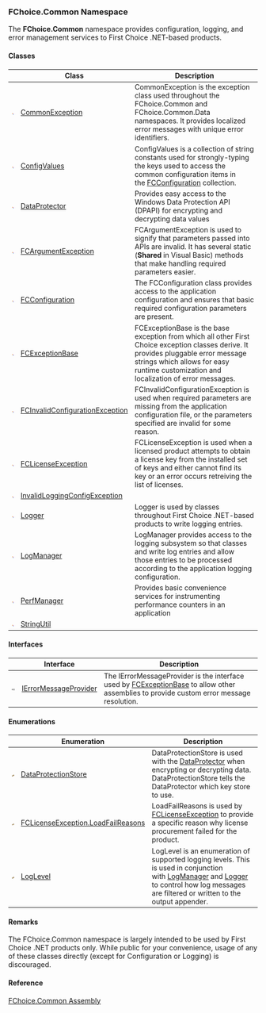 ﻿### FChoice.Common Namespace

The **FChoice.Common** namespace provides configuration, logging, and error management services to First Choice .NET-based products.

#### Classes

|   | Class | Description |
| --- | --- | --- |
| ![Class](dotnetimages/Class.png) | [CommonException](FChoice.Common~FChoice.Common.CommonException.md) | CommonException is the exception class used throughout the FChoice.Common and FChoice.Common.Data namespaces. It provides localized error messages with unique error identifiers. |
| ![Class](dotnetimages/Class.png) | [ConfigValues](FChoice.Common~FChoice.Common.ConfigValues.md) | ConfigValues is a collection of string constants used for strongly-typing the keys used to access the common configuration items in the [FCConfiguration](FChoice.Common~FChoice.Common.FCConfiguration.md) collection. |
| ![Class](dotnetimages/Class.png) | [DataProtector](FChoice.Common~FChoice.Common.DataProtector.md) | Provides easy access to the Windows Data Protection API (DPAPI) for encrypting and decrypting data values |
| ![Class](dotnetimages/Class.png) | [FCArgumentException](FChoice.Common~FChoice.Common.FCArgumentException.md) | FCArgumentException is used to signify that parameters passed into APIs are invalid. It has several static (**Shared** in Visual Basic) methods that make handling required parameters easier. |
| ![Class](dotnetimages/Class.png) | [FCConfiguration](FChoice.Common~FChoice.Common.FCConfiguration.md) | The FCConfiguration class provides access to the application configuration and ensures that basic required configuration parameters are present. |
| ![Class](dotnetimages/Class.png) | [FCExceptionBase](FChoice.Common~FChoice.Common.FCExceptionBase.md) | FCExceptionBase is the base exception from which all other First Choice exception classes derive. It provides pluggable error message strings which allows for easy runtime customization and localization of error messages. |
| ![Class](dotnetimages/Class.png) | [FCInvalidConfigurationException](FChoice.Common~FChoice.Common.FCInvalidConfigurationException.md) | FCInvalidConfigurationException is used when required parameters are missing from the application configuration file, or the parameters specified are invalid for some reason. |
| ![Class](dotnetimages/Class.png) | [FCLicenseException](FChoice.Common~FChoice.Common.FCLicenseException.md) | FCLicenseException is used when a licensed product attempts to obtain a license key from the installed set of keys and either cannot find its key or an error occurs retreiving the list of licenses. |
| ![Class](dotnetimages/Class.png) | [InvalidLoggingConfigException](FChoice.Common~FChoice.Common.InvalidLoggingConfigException.md) |   |
| ![Class](dotnetimages/Class.png) | [Logger](FChoice.Common~FChoice.Common.Logger.md) | Logger is used by classes throughout First Choice .NET-based products to write logging entries. |
| ![Class](dotnetimages/Class.png) | [LogManager](FChoice.Common~FChoice.Common.LogManager.md) | LogManager provides access to the logging subsystem so that classes and write log entries and allow those entries to be processed according to the application logging configuration. |
| ![Class](dotnetimages/Class.png) | [PerfManager](FChoice.Common~FChoice.Common.PerfManager.md) | Provides basic convenience services for instrumenting performance counters in an application |
| ![Class](dotnetimages/Class.png) | [StringUtil](FChoice.Common~FChoice.Common.StringUtil.md) |   |

#### Interfaces

|   | Interface | Description |
| --- | --- | --- |
| ![Interface](dotnetimages/Interface.png) | [IErrorMessageProvider](FChoice.Common~FChoice.Common.IErrorMessageProvider.md) | The IErrorMessageProvider is the interface used by [FCExceptionBase](FChoice.Common~FChoice.Common.FCExceptionBase.md) to allow other assemblies to provide custom error message resolution. |

#### Enumerations

|   | Enumeration | Description |
| --- | --- | --- |
| ![Enumeration](dotnetimages/Enumeration.png) | [DataProtectionStore](FChoice.Common~FChoice.Common.DataProtectionStore.md) | DataProtectionStore is used with the [DataProtector](FChoice.Common~FChoice.Common.DataProtector.md) when encrypting or decrypting data. DataProtectionStore tells the DataProtector which key store to use. |
| ![Enumeration](dotnetimages/Enumeration.png) | [FCLicenseException.LoadFailReasons](FChoice.Common~FChoice.Common.FCLicenseException+LoadFailReasons.md) | LoadFailReasons is used by [FCLicenseException](FChoice.Common~FChoice.Common.FCLicenseException.md) to provide a specific reason why license procurement failed for the product. |
| ![Enumeration](dotnetimages/Enumeration.png) | [LogLevel](FChoice.Common~FChoice.Common.LogLevel.md) | LogLevel is an enumeration of supported logging levels. This is used in conjunction with [LogManager](FChoice.Common~FChoice.Common.LogManager.md) and [Logger](FChoice.Common~FChoice.Common.Logger.md) to control how log messages are filtered or written to the output appender. |

#### Remarks

The FChoice.Common namespace is largely intended to be used by First Choice .NET products only. While public for your convenience, usage of any of these classes directly (except for Configuration or Logging) is discouraged.

#### Reference

[FChoice.Common Assembly](FChoice.Common.md)